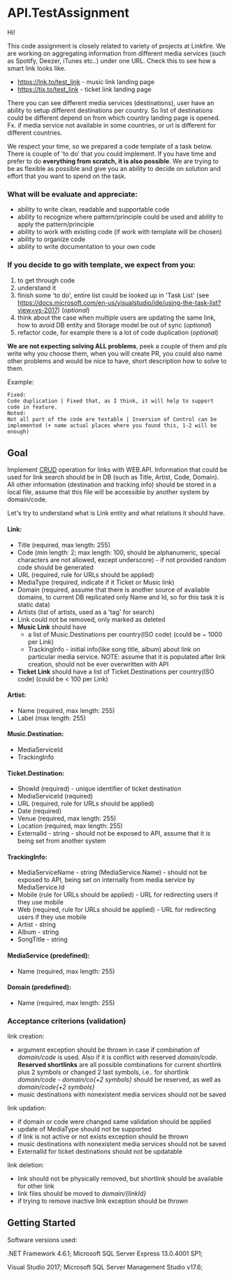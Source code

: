 # API.TestAssignment

Hi! 

This code assignment is closely related to variety of projects at Linkfire. We are working on aggregating information from different media services (such as Spotify, Deezer, iTunes etc..) under one URL. Check this to see how a smart link looks like.

- https://lnk.to/test_link - music link landing page
- https://tix.to/test_link - ticket link landing page

There you can see different media services (destinations), user have an ability to setup different destinations per country. So list of destinations could be different depend on from which country landing page is opened. Fx. if media service not available in some countries, or url is different for different countries.

We respect your time, so we prepared a code template of a task below. There is couple of 'to do' that you could implement. If you have time and prefer to do **everything from scratch, it is also possible**. We are trying to be as flexible as possible and give you an ability to decide on solution and effort that you want to spend on the task. 

### What will be evaluate and appreciate:

- ability to write clean, readable and supportable code
- ability to recognize where pattern/principle could be used and ability to apply the pattern/principle
- ability to work with existing code (if work with template will be chosen)
- ability to organize code
- ability to write documentation to your own code		

### If you decide to go with template, we expect from you:

1. to get through code
2. understand it
3. finish some 'to do', entire list could be looked up in 'Task List' (see https://docs.microsoft.com/en-us/visualstudio/ide/using-the-task-list?view=vs-2017) (*optional*)
4. think about the case when multiple users are updating the same link, how to avoid DB entity and Storage model be out of sync (*optional*)
5. refactor code, for example there is a lot of code duplication (*optional*)

**We are not expecting solving ALL problems**, peek a couple of them and pls write why you choose them, when you will create PR, you could also name other problems and would be nice to have, short description how to solve to them.

Example:
```
Fixed:
Code duplication | Fixed that, as I think, it will help to support code in feature.
Noted:
Not all part of the code are testable | Inversion of Control can be implemented (+ name actual places where you found this, 1-2 will be enough)
```

## Goal

Implement [CRUD](https://en.wikipedia.org/wiki/Create,_read,_update_and_delete) operation for links with WEB.API. Information that could be used for link search should be in DB (such as Title, Artist, Code, Domain). All other information (destination and tracking info) should be stored in a local file, assume that this file will be accessible by another system by domain/code. 

Let's try to understand what is Link entity and what relations it should have.

#### Link:

- Title (required, max length: 255)
- Code  (min length: 2; max length: 100, should be alphanumeric, special characters are not allowed, except underscore) - if not provided random code should be generated 
- URL   (required, rule for URLs should be applied)
- MediaType (required, indicate if it Ticket or Music link)
- Domain  (required, assume that there is another source of available domains, to current DB replicated only Name and Id, so for this task it is static data)
- Artists (list of artists, used as a 'tag' for search)
- Link could not be removed, only marked as deleted
- **Music Link** should have 
  	* a list of Music.Destinations per country(ISO code) (could be ~ 1000 per Link)
  	* TrackingInfo - initial info(like song title, album) about link on particular media service. NOTE: assume that it is populated after link creation, should not be ever overwritten with API 
- **Ticket Link** should have a list of Ticket.Destinations per country(ISO code) (could be < 100 per Link)
		
#### Artist:		
- Name  (required, max length: 255)
- Label (max length: 255)
		
#### Music.Destination:
- MediaServiceId
- TrackingInfo
		
#### Ticket.Destination:
- ShowId   (required) - unique identifier of ticket destination
- MediaServiceId (required)
- URL		 (required, rule for URLs should be applied)
- Date	 (required)
- Venue    (required, max length: 255)
- Location (required, max length: 255)
- ExternalId - string - should not be exposed to API, assume that it is being set from another system
		
#### TrackingInfo:
- MediaServiceName - string (MediaService.Name) - should not be exposed to API, being set on internally from media service by MediaService.Id
- Mobile		(rule for URLs should be applied) - URL for redirecting users if they use mobile
- Web			(required, rule for URLs should be applied) - URL for redirecting users if they use mobile
- Artist		- string
- Album		- string
- SongTitle	- string 

#### MediaService (predefined):
- Name (required, max length: 255)

#### Domain (predefined):
- Name (required, max length: 255)

### Acceptance criterions (validation)

link creation: 
- argument exception should be thrown in case if combination of *domain/code* is used. Also if it is conflict with reserved *domain/code*. **Reserved shortlinks** are all possible combinations for current shortlink plus 2 symbols or changed 2 last symbols, i.e.. for shortlink *domain/code* - *domain/co{+2 symbols}* should be reserved, as well as *domain/code{+2 symbols}*
- music destinations with nonexistent media services should not be saved

link updation:
- if domain or code were changed same validation should be applied
- update of MediaType should not be supported
- if link is not active or not exists exception should be thrown
- music destinations with nonexistent media services should not be saved
- ExternalId for ticket destinations should not be updatable

link deletion:
- link should not be physically removed, but shortlink should be available for other link
- link files should be moved to *domain/{linkId}*
- if trying to remove inactive link exception should be thrown

## Getting Started

Software versions used:

  .NET Framework 4.6.1;
  Microsoft SQL Server Express 13.0.4001 SP1;
 
  Visual Studio 2017;
  Microsoft SQL Server Management Studio v17.6;
